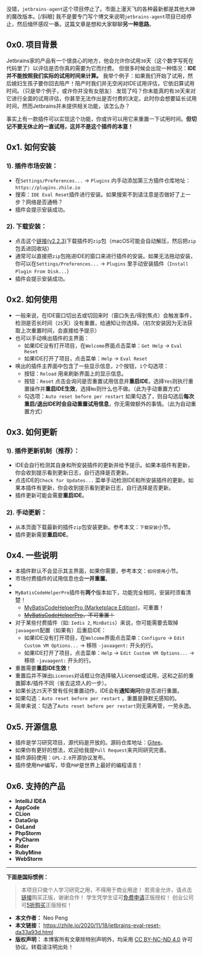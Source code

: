 没错，`jetbrains-agent`这个项目停止了。市面上漫天飞的各种最新都是其他大神的魔改版本。[/斜眼]
我不是要专门写个博文来说明`jetbrains-agent`项目已经停止，然后缅怀感叹一番。这篇文章是想和大家聊聊**另一种思路**。



## 0x0. 项目背景

Jetbrains家的产品有一个很良心的地方，他会允许你试用`30`天（这个数字写死在代码里了）以评估是否你真的需要为它而付费。
但很多时候会出现一种情况：**IDE并不能按照我们实际的试用时间来计算。**
我举个例子：如果我们开始了试用，然后媳妇生孩子要你回去陪产！陪产时我们并无空闲对IDE试用评估，它依旧算试用时间。（只是举个例子，或许你并没有女朋友）
发现了吗？你未能真的有`30`天来对它进行全面的试用评估，你甚至无法作出是否付费的决定。此时你会想要延长试用时间，然而Jetbrains并未提供相关功能，该怎么办？

事实上有一款插件可以实现这个功能，你或许可以用它来重置一下试用时间。**但切记不要无休止的一直试用，这并不是这个插件的本意！**

## 0x1. 如何安装

### 1). 插件市场安装：

- 在`Settings/Preferences...` -> `Plugins` 内手动添加第三方插件仓库地址：`https://plugins.zhile.io`
- 搜索：`IDE Eval Reset`插件进行安装。如果搜索不到请注意是否做好了上一步？网络是否通畅？
- 插件会提示安装成功。

### 2). 下载安装：

- 点击这个[链接(v2.2.3)](https://plugins.zhile.io/files/ide-eval-resetter-2.2.3-031813.zip)下载插件的`zip`包（macOS可能会自动解压，然后把`zip`包丢进回收站）
- 通常可以直接把`zip`包拖进IDE的窗口来进行插件的安装。如果无法拖动安装，你可以在`Settings/Preferences...` -> `Plugins` 里手动安装插件（`Install Plugin From Disk...`）
- 插件会提示安装成功。

## 0x2. 如何使用

- 一般来说，在IDE窗口切出去或切回来时（窗口失去/得到焦点）会触发事件，检测是否长时间（`25`天）没有重置，给通知让你选择。（初次安装因为无法获取上次重置时间，会直接给予提示）
- 也可以手动唤出插件的主界面：
  - 如果IDE没有打开项目，在`Welcome`界面点击菜单：`Get Help` -> `Eval Reset`
  - 如果IDE打开了项目，点击菜单：`Help` -> `Eval Reset`
- 唤出的插件主界面中包含了一些显示信息，`2`个按钮，`1`个勾选项：
  - 按钮：`Reload` 用来刷新界面上的显示信息。
  - 按钮：`Reset` 点击会询问是否重置试用信息并**重启IDE**。选择`Yes`则执行重置操作并**重启IDE生效**，选择`No`则什么也不做。（此为手动重置方式）
  - 勾选项：`Auto reset before per restart` 如果勾选了，则自勾选后**每次重启/退出IDE时会自动重置试用信息**，你无需做额外的事情。（此为自动重置方式）

## 0x3. 如何更新

### 1). 插件更新机制（推荐）：

- IDE会自行检测其自身和所安装插件的更新并给予提示。如果本插件有更新，你会收到提示看到更新日志，自行选择是否更新。
- 点击IDE的`Check for Updates...` 菜单手动检测IDE和所安装插件的更新。如果本插件有更新，你会收到提示看到更新日志，自行选择是否更新。
- 插件更新可能会需要**重启IDE**。

### 2). 手动更新：

- 从本页面下载最新的插件`zip`包安装更新。参考本文：`下载安装`小节。
- 插件更新需要**重启IDE**。

## 0x4. 一些说明

- 本插件默认不会显示其主界面，如果你需要，参考本文：`如何使用`小节。
- 市场付费插件的试用信息也会**一并重置**。
- 
- `MyBatisCodeHelperPro`插件有**两个**版本如下，功能完全相同，安装时须看清楚！
  - [MyBatisCodeHelperPro (Marketplace Edition)](https://plugins.jetbrains.com/plugin/14522-mybatiscodehelperpro-marketplace-edition-)，可重置！
  - ~~[MyBatisCodeHelperPro](https://plugins.jetbrains.com/plugin/9837-mybatiscodehelperpro)，不可重置！~~
- 对于某些付费插件（如: `Iedis 2`, `MinBatis`）来说，你可能需要去取掉`javaagent`配置（如果有）后重启IDE：
  - 如果IDE没有打开项目，在`Welcome`界面点击菜单：`Configure` -> `Edit Custom VM Options...` -> 移除 `-javaagent:` 开头的行。
  - 如果IDE打开了项目，点击菜单：`Help` -> `Edit Custom VM Options...` -> 移除 `-javaagent:` 开头的行。
- 重置需要**重启IDE生效**！
- 重置后并不弹出`Licenses`对话框让你选择输入License或试用，这和之前的重置脚本/插件不同（省去这烦人的一步）。
- 如果长达`25`天不曾有任何重置动作，IDE会有**通知询问**你是否进行重置。
- 如果勾选：`Auto reset before per restart` ，重置是静默无感知的。
- 简单来说：勾选了`Auto reset before per restart`则无需再管，一劳永逸。

## 0x5. 开源信息

- 插件是学习研究项目，源代码是开放的。源码仓库地址：[Gitee](https://gitee.com/pengzhile/ide-eval-resetter)。
- 如果你有更好的想法，欢迎给我提`Pull Request`来共同研究完善。
- 插件源码使用：`GPL-2.0`开源协议发布。
- 插件使用`PHP`编写，毕竟`PHP`是世界上最好的编程语言！

## 0x6. 支持的产品

- **IntelliJ IDEA**
- **AppCode**
- **CLion**
- **DataGrip**
- **GoLand**
- **PhpStorm**
- **PyCharm**
- **Rider**
- **RubyMine**
- **WebStorm**

------

**下面是国际惯例：**

> 本项目只做个人学习研究之用，不得用于商业用途！
> 若资金允许，请点击[链接](https://www.jetbrains.com/idea/buy/)购买正版，谢谢合作！
> 学生凭学生证可[免费申请](https://sales.jetbrains.com/hc/zh-cn/articles/207154369-学生授权申请方式)正版授权！
> 创业公司可[5折购买](https://www.jetbrains.com/shop/eform/startup)正版授权！

- **本文作者：** Neo Peng 
- **本文链接：** https://zhile.io/2020/11/18/jetbrains-eval-reset-da33a93d.html
- **版权声明：** 本博客所有文章除特别声明外，均采用 [CC BY-NC-ND 4.0](https://creativecommons.org/licenses/by-nc-nd/4.0/) 许可协议。转载请注明出处！